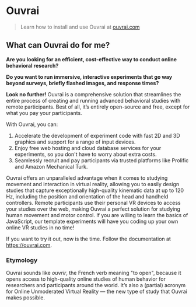 # Ouvrai

> Learn how to install and use Ouvrai at [ouvrai.com](https://ouvrai.com)

## What can Ouvrai do for me?

**Are you looking for an efficient, cost-effective way to conduct online behavioral research?**

**Do you want to run immersive, interactive experiments that go way beyond surveys, briefly flashed images, and response times?**

**Look no further!** Ouvrai is a comprehensive solution that streamlines the entire process of creating and running advanced behavioral studies with remote participants. Best of all, it’s entirely open-source and free, except for what you pay your participants.

With Ouvrai, you can:

1. Accelerate the development of experiment code with fast 2D and 3D graphics and support for a range of input devices.
2. Enjoy free web hosting and cloud database services for your experiments, so you don't have to worry about extra costs.
3. Seamlessly recruit and pay participants via trusted platforms like Prolific and Amazon Mechanical Turk.

Ouvrai offers an unparalleled advantage when it comes to studying movement and interaction in virtual reality, allowing you to easily design studies that capture exceptionally high-quality kinematic data at up to 120 Hz, including the position and orientation of the head and handheld controllers. Remote participants use their personal VR devices to access your studies over the web, making Ouvrai a perfect solution for studying human movement and motor control. If you are willing to learn the basics of JavaScript, our template experiments will have you coding up your own online VR studies in no time!

If you want to try it out, now is the time. Follow the documentation at https://ouvrai.com.

### Etymology

Ouvrai sounds like _ouvrir_, the French verb meaning "to open", because it opens access to high-quality online studies of human behavior for researchers and participants around the world. It’s also a (partial) acronym for Online Unmoderated Virtual Reality — the new type of study that Ouvrai makes possible.
